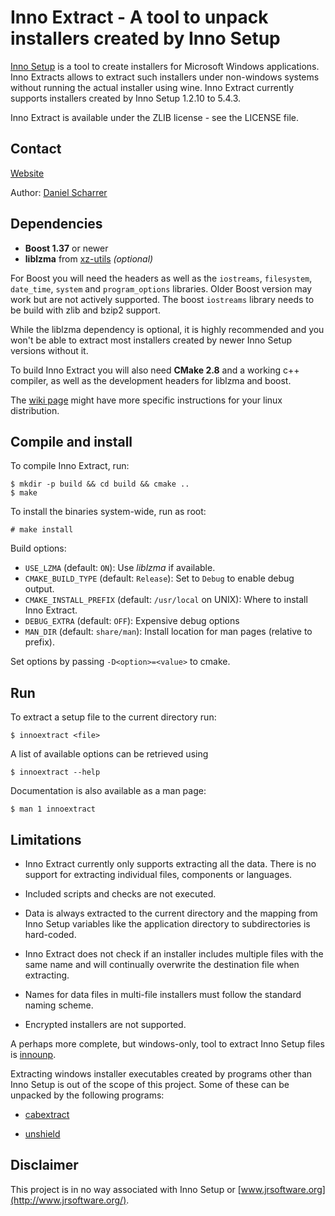 
# Inno Extract - A tool to unpack installers created by Inno Setup

[Inno Setup](http://www.jrsoftware.org/isinfo.php) is a tool to create installers for Microsoft Windows applications. Inno Extracts allows to extract such installers under non-windows systems without running the actual installer using wine. Inno Extract currently supports installers created by Inno Setup 1.2.10 to 5.4.3.

Inno Extract is available under the ZLIB license - see the LICENSE file.

## Contact

[Website](http://innoextract.constexpr.org/)

Author: [Daniel Scharrer](http://constexpr.org/)

## Dependencies

* **Boost 1.37** or newer
* **liblzma** from [xz-utils](http://tukaani.org/xz/) *(optional)*

For Boost you will need the headers as well as the `iostreams`, `filesystem`, `date_time`, `system` and `program_options` libraries. Older Boost version may work but are not actively supported. The boost `iostreams` library needs to be build with zlib and bzip2 support.

While the liblzma dependency is optional, it is highly recommended and you won't be able to extract most installers created by newer Inno Setup versions without it.

To build Inno Extract you will also need **CMake 2.8** and a working c++ compiler, as well as the development headers for liblzma and boost.

The [wiki page](http://innoextract.constexpr.org/wiki) might have more specific instructions for your linux distribution.

## Compile and install

To compile Inno Extract, run:

    $ mkdir -p build && cd build && cmake ..
    $ make

To install the binaries system-wide, run as root:

    # make install

Build options:

* `USE_LZMA` (default: `ON`): Use *liblzma* if available.
* `CMAKE_BUILD_TYPE` (default: `Release`): Set to `Debug` to enable debug output.
* `CMAKE_INSTALL_PREFIX` (default: `/usr/local` on UNIX): Where to install Inno Extract.
* `DEBUG_EXTRA` (default: `OFF`): Expensive debug options
* `MAN_DIR` (default: `share/man`): Install location for man pages (relative to prefix).

Set options by passing `-D<option>=<value>` to cmake.

## Run

To extract a setup file to the current directory run:

    $ innoextract <file>

A list of available options can be retrieved using

    $ innoextract --help

Documentation is also available as a man page:

    $ man 1 innoextract

## Limitations

* Inno Extract currently only supports extracting all the data. There is no support for extracting individual files, components or languages.

* Included scripts and checks are not executed.

* Data is always extracted to the current directory and the mapping from Inno Setup variables like the application directory to subdirectories is hard-coded.

* Inno Extract does not check if an installer includes multiple files with the same name and will continually overwrite the destination file when extracting.

* Names for data files in multi-file installers must follow the standard naming scheme.

* Encrypted installers are not supported.

A perhaps more complete, but windows-only, tool to extract Inno Setup files is [innounp](http://innounp.sourceforge.net/).

Extracting windows installer executables created by programs other than Inno Setup is out of the scope of this project. Some of these can be unpacked by the following programs:

* [cabextract](http://www.cabextract.org.uk/)

* [unshield](http://www.synce.org/oldwiki/index.php/Unshield)

## Disclaimer

This project is in no way associated with Inno Setup or [www.jrsoftware.org](http://www.jrsoftware.org/).
